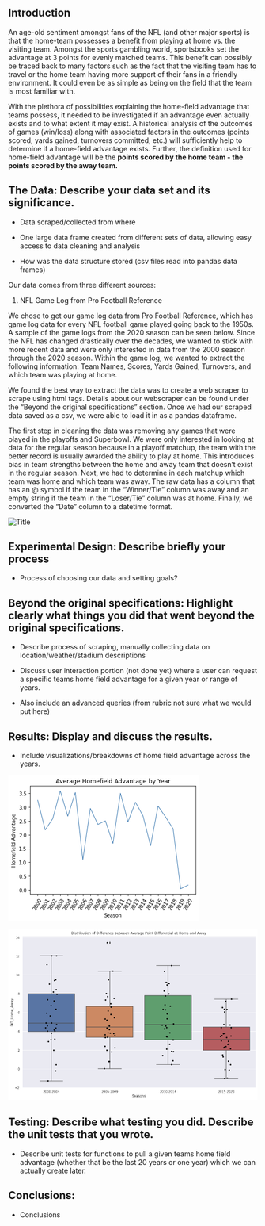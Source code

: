 ## Introduction

An age-old sentiment amongst fans of the NFL (and other major sports) is that the home-team possesses a benefit from playing at home vs. the visiting team. Amongst the sports gambling world, sportsbooks set the advantage at 3 points for evenly matched teams. This benefit can possibly be traced back to many factors such as the fact that the visiting team has to travel or the home team having more support of their fans in a friendly environment. It could even be as simple as being on the field that the team is most familiar with. 

With the plethora of possibilities explaining the home-field advantage that teams possess, it needed to be investigated if an advantage even actually exists and to what extent it may exist. A historical analysis of the outcomes of games (win/loss) along with associated factors in the outcomes (points scored, yards gained, turnovers committed, etc.) will sufficiently help to determine if a home-field advantage exists. Further, the definition used for home-field advantage will be the **points scored by the home team - the points scored by the away team.**  

## The Data: Describe your data set and its significance. 

* Data scraped/collected from where

* One large data frame created from different sets of data, allowing easy access to data cleaning and analysis

* How was the data structure stored (csv files read into pandas data frames)

Our data comes from three different sources:

1. NFL Game Log from Pro Football Reference

We chose to get our game log data from Pro Football Reference, which has game log data for every NFL football game played going back to the 1950s. A sample of the game logs from the 2020 season can be seen below. Since the NFL has changed drastically over the decades, we wanted to stick with more recent data and were only interested in data from the 2000 season through the 2020 season. Within the game log, we wanted to extract the following information: Team Names, Scores, Yards Gained, Turnovers, and which team was playing at home. 

We found the best way to extract the data was to create a web scraper to scrape using html tags. Details about our webscraper can be found under the “Beyond the original specifications” section. Once we had our scraped data saved as a csv, we were able to load it in as a pandas dataframe.  

The first step in cleaning the data was removing any games that were played in the playoffs and Superbowl. We were only interested in looking at data for the regular season because in a playoff matchup, the team with the better record is usually awarded the ability to play at home. This introduces bias in team strengths between the home and away team that doesn’t exist in the regular season. Next, we had to determine in each matchup which team was home and which team was away. The raw data has a column that has an @ symbol if the team in the “Winner/Tie” column was away and an empty string if the team in the “Loser/Tie” column was at home. Finally, we converted the “Date” column to a datetime format.


![](/Users/anoopnath/Desktop/MSDS/DS_5100/Project/pfr.png?raw=true "Title")

## Experimental Design: Describe briefly your process

* Process of choosing our data and setting goals?

## Beyond the original specifications: Highlight clearly what things you did that went beyond the original specifications. 

* Describe process of scraping, manually collecting data on location/weather/stadium descriptions

* Discuss user interaction portion (not done yet) where a user can request a specific teams home field advantage for a given year or range of years. 

* Also include an advanced queries (from rubric not sure what we would put here)

## Results: Display and discuss the results.

* Include visualizations/breakdowns of home field advantage across the years. 

![](avg_homefield_adv.png)

![](visualizations/box_dist_point_diff.png)

## Testing: Describe what testing you did. Describe the unit tests that you wrote.

* Describe unit tests for functions to pull a given teams home field advantage (whether that be the last 20 years or one year) which we can actually create later.

## Conclusions: 

* Conclusions
